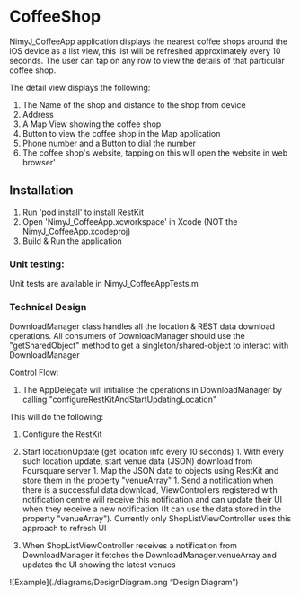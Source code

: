 # CoffeeShop

NimyJ_CoffeeApp application displays the nearest coffee shops around the iOS device as a list view, this list will be refreshed approximately every 10 seconds. The user can tap on any row to view the details of that particular coffee shop.

The detail view displays the following:

1. The Name of the shop and distance to the shop from device
1. Address
1. A Map View showing the coffee shop
1. Button to view the coffee shop in the Map application
1. Phone number and a Button to dial the number
1. The coffee shop's website, tapping on this will open the website in web browser'

## Installation

1. Run 'pod install' to install RestKit
2. Open 'NimyJ_CoffeeApp.xcworkspace' in Xcode  (NOT the NimyJ_CoffeeApp.xcodeproj)
3. Build & Run the application

### Unit testing:

Unit tests are available in NimyJ_CoffeeAppTests.m

### Technical Design

DownloadManager class handles all the location & REST data download operations. All consumers of DownloadManager should use the "getSharedObject" method to get a singleton/shared-object to interact with DownloadManager

Control Flow:

1. The AppDelegate will initialise the operations in DownloadManager by calling "configureRestKitAndStartUpdatingLocation"

  This will do the following:

  1. Configure the RestKit
  1. Start locationUpdate (get location info every 10 seconds)
    1. With every such location update, start venue data (JSON) download from Foursquare server
    1. Map the JSON data to objects using RestKit and store them in the property "venueArray"
    1. Send a notification when there is a successful data download, ViewControllers registered with notification centre will receive this notification and can update their UI when they receive a new notification (It can use the data stored in the property "venueArray"). Currently only ShopListViewController uses this approach to refresh UI

2. When ShopListViewController receives a notification from DownloadManager it fetches the  DownloadManager.venueArray and updates the UI showing the latest venues

![Example](./diagrams/DesignDiagram.png “Design Diagram”)

